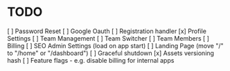 # TODO

[ ] Password Reset
[ ] Google Oauth
[ ] Registration handler
[x] Profile Settings
[ ] Team Management
[ ] Team Switcher
[ ] Team Members
[ ] Billing
[ ] SEO Admin Settings (load on app start)
[ ] Landing Page (move "/" to "/home" or "/dashboard")
[ ] Graceful shutdown
[x] Assets versioning hash
[ ] Feature flags - e.g. disable billing for internal apps